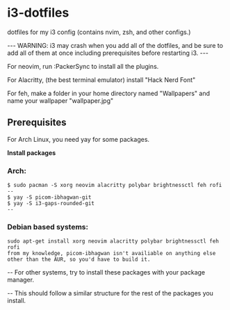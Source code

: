 # i3-dotfiles
dotfiles for my i3 config (contains nvim, zsh, and other configs.)

--- WARNING: i3 may crash when you add all of the dotfiles, and be sure to add all of them at once including prerequisites before restarting i3. ---

For neovim, run :PackerSync to install all the plugins.

For Alacritty, (the best terminal emulator) install "Hack Nerd Font"

For feh, make a folder in your home directory named "Wallpapers" and name your wallpaper "wallpaper.jpg"

## Prerequisites 
For Arch Linux, you need yay for some packages.

**Install packages**

### Arch:
```
$ sudo pacman -S xorg neovim alacritty polybar brightnessctl feh rofi
--
$ yay -S picom-ibhagwan-git
$ yay -S i3-gaps-rounded-git
--
```
### Debian based systems:
```
sudo apt-get install xorg neovim alacritty polybar brightnessctl feh rofi
from my knowledge, picom-ibhagwan isn't availiable on anything else other than the AUR, so you'd have to build it.
```
-- For other systems, try to install these packages with your package manager.

-- This should follow a similar structure for the rest of the packages you install.
